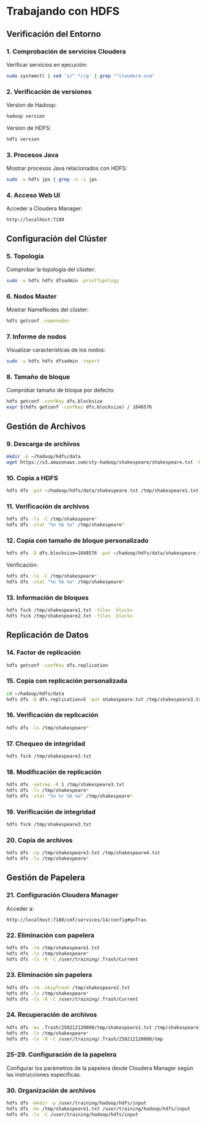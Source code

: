 # Trabajando con HDFS

## Verificación del Entorno

### 1. Comprobación de servicios Cloudera
Verificar servicios en ejecución:
```bash
sudo systemctl | sed 's/^ *//g' | grep "^cloudera-scm"
```

### 2. Verificación de versiones
Version de Hadoop:
```bash
hadoop version
```

Version de HDFS:
```bash
hdfs version
```

### 3. Procesos Java
Mostrar procesos Java relacionados con HDFS:
```bash
sudo -u hdfs jps | grep -v -i jps
```

### 4. Acceso Web UI
Acceder a Cloudera Manager:
```
http://localhost:7180
```

## Configuración del Clúster

### 5. Topología
Comprobar la topología del clúster:
```bash
sudo -u hdfs hdfs dfsadmin -printTopology
```

### 6. Nodos Master
Mostrar NameNodes del clúster:
```bash
hdfs getconf -namenodes
```

### 7. Informe de nodos
Visualizar características de los nodos:
```bash
sudo -u hdfs hdfs dfsadmin -report
```

### 8. Tamaño de bloque
Comprobar tamaño de bloque por defecto:
```bash
hdfs getconf -confKey dfs.blocksize
expr $(hdfs getconf -confKey dfs.blocksize) / 1048576
```

## Gestión de Archivos

### 9. Descarga de archivos
```bash
mkdir -p ~/hadoop/hdfs/data
wget https://s3.amazonaws.com/sty-hadoop/shakespeare/shakespeare.txt -P ~/hadoop/hdfs/data
```

### 10. Copia a HDFS
```bash
hdfs dfs -put ~/hadoop/hdfs/data/shakespeare.txt /tmp/shakespeare1.txt
```

### 11. Verificación de archivos
```bash
hdfs dfs -ls -C /tmp/shakespeare*
hdfs dfs -stat "%n %b %o" /tmp/shakespeare*
```

### 12. Copia con tamaño de bloque personalizado
```bash
hdfs dfs -D dfs.blocksize=1048576 -put ~/hadoop/hdfs/data/shakespeare.txt /tmp/shakespeare2.txt
```

Verificación:
```bash
hdfs dfs -ls -C /tmp/shakespeare*
hdfs dfs -stat "%n %b %o" /tmp/shakespeare*
```

### 13. Información de bloques
```bash
hdfs fsck /tmp/shakespeare1.txt -files -blocks
hdfs fsck /tmp/shakespeare2.txt -files -blocks
```

## Replicación de Datos

### 14. Factor de replicación
```bash
hdfs getconf -confKey dfs.replication
```

### 15. Copia con replicación personalizada
```bash
cd ~/hadoop/hdfs/data
hdfs dfs -D dfs.replication=5 -put shakespeare.txt /tmp/shakespeare3.txt
```

### 16. Verificación de replicación
```bash
hdfs dfs -ls /tmp/shakespeare*
```

### 17. Chequeo de integridad
```bash
hdfs fsck /tmp/shakespeare3.txt
```

### 18. Modificación de replicación
```bash
hdfs dfs -setrep -R 1 /tmp/shakespeare3.txt
hdfs dfs -ls /tmp/shakespeare*
hdfs dfs -stat "%n %r %b %o" /tmp/shakespeare*
```

### 19. Verificación de integridad
```bash
hdfs fsck /tmp/shakespeare3.txt
```

### 20. Copia de archivos
```bash
hdfs dfs -cp /tmp/shakespeare3.txt /tmp/shakespeare4.txt
hdfs dfs -ls /tmp/shakespeare*
```

## Gestión de Papelera

### 21. Configuración Cloudera Manager
Acceder a:
```
http://localhost:7180/cmf/services/14/config#q=Tras
```

### 22. Eliminación con papelera
```bash
hdfs dfs -rm /tmp/shakespeare1.txt
hdfs dfs -ls /tmp/shakespeare*
hdfs dfs -ls -R -C /user/training/.Trash/Current
```

### 23. Eliminación sin papelera
```bash
hdfs dfs -rm -skipTrash /tmp/shakespeare2.txt
hdfs dfs -ls /tmp/shakespeare*
hdfs dfs -ls -R -C /user/training/.Trash/Current
```

### 24. Recuperación de archivos
```bash
hdfs dfs -mv .Trash/250212120000/tmp/shakespeare1.txt /tmp/shakespeare1.txt
hdfs dfs -ls /tmp/shakespeare*
hdfs dfs -ls -R -C /user/training/.Trash/250212120000/tmp
```

### 25-29. Configuración de la papelera
Configurar los parámetros de la papelera desde Cloudera Manager según las instrucciones específicas.

### 30. Organización de archivos
```bash
hdfs dfs -mkdir -p /user/training/hadoop/hdfs/input
hdfs dfs -mv /tmp/shakespeare1.txt /user/training/hadoop/hdfs/input
hdfs dfs -ls -C /user/training/hadoop/hdfs/input
```
